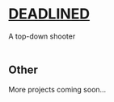 # [DEADLINED](https://megarion.itch.io/deadlined)
A top-down shooter
<br><br>
## Other
More projects coming soon...
